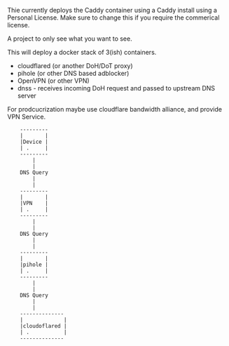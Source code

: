 Thie currently deploys the Caddy container using a Caddy install using a Personal License. 
Make sure to change this if you require the commerical license.

A project to only see what you want to see.

This will deploy a docker stack of 3(ish) containers. 

* cloudflared (or another DoH/DoT proxy)
* pihole (or other DNS based adblocker)
* OpenVPN (or other VPN)
* dnss - receives incoming DoH request and passed to upstream DNS server


For prodcucrization maybe use cloudflare bandwidth alliance, and provide VPN Service.

        ---------
        |       |
        |Device |
        | .     |
        ---------
            |
            |
        DNS Query
            |
            |
        ---------
        |       |
        |VPN    |
        | .     |
        ---------
            |
            |
        DNS Query
            |
            |
        ---------
        |       |
        |pihole |
        | .     |
        ---------   
            |
            |
        DNS Query
            |
            |
        --------------
        |             |
        |cloudoflared |
        | .           |
        --------------
